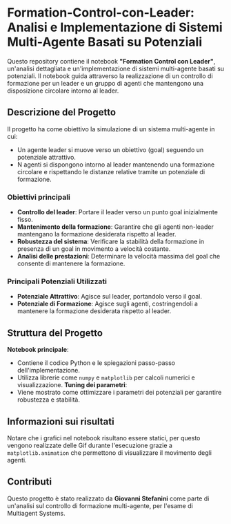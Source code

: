 # Formation-Control-con-Leader: Analisi e Implementazione di Sistemi Multi-Agente Basati su Potenziali

Questo repository contiene il notebook **"Formation Control con Leader"**, un'analisi dettagliata e un'implementazione di sistemi multi-agente basati su potenziali. Il notebook guida attraverso la realizzazione di un controllo di formazione per un leader e un gruppo di agenti che mantengono una disposizione circolare intorno al leader.

## Descrizione del Progetto
Il progetto ha come obiettivo la simulazione di un sistema multi-agente in cui:
- Un agente leader si muove verso un obiettivo (goal) seguendo un potenziale attrattivo.
- N agenti si dispongono intorno al leader mantenendo una formazione circolare e rispettando le distanze relative tramite un potenziale di formazione.

### Obiettivi principali
-  **Controllo del leader**: Portare il leader verso un punto goal inizialmente fisso.
-  **Mantenimento della formazione**: Garantire che gli agenti non-leader mantengano la formazione desiderata rispetto al leader.
-  **Robustezza del sistema**: Verificare la stabilità della formazione in presenza di un goal in movimento a velocità costante.
-  **Analisi delle prestazioni**: Determinare la velocità massima del goal che consente di mantenere la formazione.

### Principali Potenziali Utilizzati
- **Potenziale Attrattivo**: Agisce sul leader, portandolo verso il goal.
- **Potenziale di Formazione**: Agisce sugli agenti, costringendoli a mantenere la formazione desiderata rispetto al leader.

## Struttura del Progetto
**Notebook principale**:  
  - Contiene il codice Python e le spiegazioni passo-passo dell'implementazione.
  - Utilizza librerie come `numpy` e `matplotlib` per calcoli numerici e visualizzazione.
**Tuning dei parametri**:  
  - Viene mostrato come ottimizzare i parametri dei potenziali per garantire robustezza e stabilità.

## Informazioni sui risultati
Notare che i grafici nel notebook risultano essere statici, per questo vengono realizzate delle Gif durante l'esecuzione grazie a `matplotlib.animation` che permettono di visualizzare il movimento degli agenti. 

## Contributi
Questo progetto è stato realizzato da **Giovanni Stefanini** come parte di un'analisi sul controllo di formazione multi-agente, per l'esame di Multiagent Systems.

